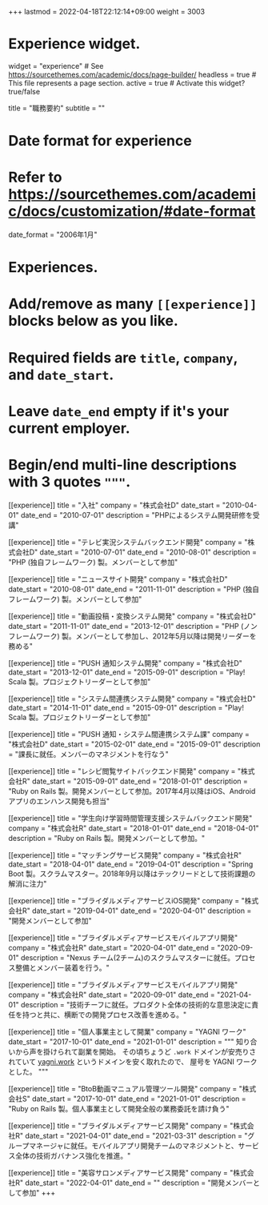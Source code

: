 +++
lastmod = 2022-04-18T22:12:14+09:00
weight = 3003
# Experience widget.
widget = "experience"  # See https://sourcethemes.com/academic/docs/page-builder/
headless = true  # This file represents a page section.
active = true  # Activate this widget? true/false

title = "職務要約"
subtitle = ""

# Date format for experience
#   Refer to https://sourcethemes.com/academic/docs/customization/#date-format
date_format = "2006年1月"

# Experiences.
#   Add/remove as many `[[experience]]` blocks below as you like.
#   Required fields are `title`, `company`, and `date_start`.
#   Leave `date_end` empty if it's your current employer.
#   Begin/end multi-line descriptions with 3 quotes `"""`.


[[experience]]
  title = "入社"
  company = "株式会社D"
  date_start = "2010-04-01"
  date_end = "2010-07-01"
  description = "PHPによるシステム開発研修を受講"

[[experience]]
  title = "テレビ実況システムバックエンド開発"
  company = "株式会社D"
  date_start = "2010-07-01"
  date_end = "2010-08-01"
  description = "PHP (独自フレームワーク) 製。メンバーとして参加"

[[experience]]
  title = "ニュースサイト開発"
  company = "株式会社D"
  date_start = "2010-08-01"
  date_end = "2011-11-01"
  description = "PHP (独自フレームワーク) 製。メンバーとして参加"

[[experience]]
  title = "動画投稿・変換システム開発"
  company = "株式会社D"
  date_start = "2011-11-01"
  date_end = "2013-12-01"
  description = "PHP (ノンフレームワーク) 製。メンバーとして参加し、2012年5月以降は開発リーダーを務める"

[[experience]]
  title = "PUSH 通知システム開発"
  company = "株式会社D"
  date_start = "2013-12-01"
  date_end = "2015-09-01"
  description = "Play! Scala 製。プロジェクトリーダーとして参加"

[[experience]]
  title = "システム間連携システム開発"
  company = "株式会社D"
  date_start = "2014-11-01"
  date_end = "2015-09-01"
  description = "Play! Scala 製。プロジェクトリーダーとして参加"

[[experience]]
  title = "PUSH 通知・システム間連携システム課"
  company = "株式会社D"
  date_start = "2015-02-01"
  date_end = "2015-09-01"
  description = "課長に就任。メンバーのマネジメントを行なう"

[[experience]]
  title = "レシピ閲覧サイトバックエンド開発"
  company = "株式会社R"
  date_start = "2015-09-01"
  date_end = "2018-01-01"
  description = "Ruby on Rails 製。開発メンバーとして参加。2017年4月以降はiOS、Android アプリのエンハンス開発も担当"

[[experience]]
  title = "学生向け学習時間管理支援システムバックエンド開発"
  company = "株式会社R"
  date_start = "2018-01-01"
  date_end = "2018-04-01"
  description = "Ruby on Rails 製。開発メンバーとして参加。"

[[experience]]
  title = "マッチングサービス開発"
  company = "株式会社R"
  date_start = "2018-04-01"
  date_end = "2019-04-01"
  description = "Spring Boot 製。スクラムマスター。2018年9月以降はテックリードとして技術課題の解消に注力"

[[experience]]
  title = "ブライダルメディアサービスiOS開発"
  company = "株式会社R"
  date_start = "2019-04-01"
  date_end = "2020-04-01"
  description = "開発メンバーとして参加"

[[experience]]
  title = "ブライダルメディアサービスモバイルアプリ開発"
  company = "株式会社R"
  date_start = "2020-04-01"
  date_end = "2020-09-01"
  description = "Nexus チーム(2チーム)のスクラムマスターに就任。プロセス整備とメンバー装着を行う。"

[[experience]]
  title = "ブライダルメディアサービスモバイルアプリ開発"
  company = "株式会社R"
  date_start = "2020-09-01"
  date_end = "2021-04-01"
  description = "技術チーフに就任。プロダクト全体の技術的な意思決定に責任を持つと共に、横断での開発プロセス改善を進める。"

[[experience]]
  title = "個人事業主として開業"
  company = "YAGNI ワーク"
  date_start = "2017-10-01"
  date_end = "2021-01-01"
  description = """
知り合いから声を掛けられて副業を開始。
その頃ちょうど `.work` ドメインが安売りされていて [yagni.work](https://yagni.work) というドメインを安く取れたので、
屋号を YAGNI ワークとした。
"""

[[experience]]
  title = "BtoB動画マニュアル管理ツール開発"
  company = "株式会社S"
  date_start = "2017-10-01"
  date_end = "2021-01-01"
  description = "Ruby on Rails 製。個人事業主として開発全般の業務委託を請け負う"

[[experience]]
  title = "ブライダルメディアサービス開発"
  company = "株式会社R"
  date_start = "2021-04-01"
  date_end = "2021-03-31"
  description = "グループマネージャに就任。モバイルアプリ開発チームのマネジメントと、サービス全体の技術ガバナンス強化を推進。"

[[experience]]
  title = "美容サロンメディアサービス開発"
  company = "株式会社R"
  date_start = "2022-04-01"
  date_end = ""
  description = "開発メンバーとして参加"
+++
